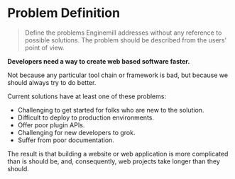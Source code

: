 Problem Definition
==================

> Define the problems Enginemill addresses without any reference to possible
> solutions. The problem should be described from the users' point of view.

__Developers need a way to create web based software faster.__

Not because any particular tool chain or framework is bad, but because we
should always try to do better.

Current solutions have at least one of these problems:

* Challenging to get started for folks who are new to the solution.
* Difficult to deploy to production environments.
* Offer poor plugin APIs.
* Challenging for new developers to grok.
* Suffer from poor documentation.

The result is that building a website or web application is more complicated
than is should be, and, consequently, web projects take longer than they
should.
